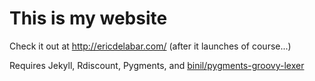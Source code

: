 # This is my website
Check it out at http://ericdelabar.com/ (after it launches of course...)

Requires Jekyll, Rdiscount, Pygments, and [binil/pygments-groovy-lexer](https://github.com/binil/pygments-groovy-lexer)